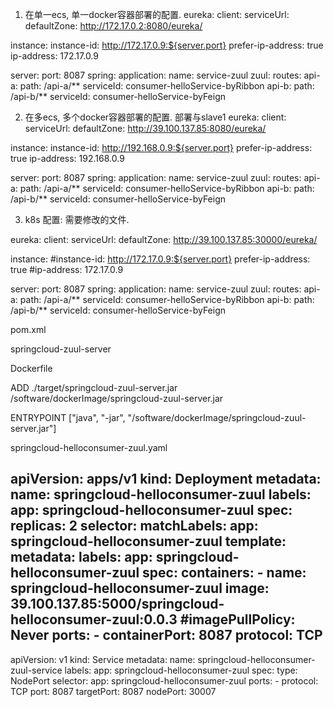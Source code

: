 1. 在单一ecs, 单一docker容器部署的配置.
eureka:
  client:
    serviceUrl:
      defaultZone: http://172.17.0.2:8080/eureka/
      
  instance:
    instance-id: http://172.17.0.9:${server.port}
    prefer-ip-address: true
    ip-address: 172.17.0.9
      
server:
  port: 8087
spring:
  application:
    name: service-zuul
zuul:
  routes:
    api-a:
      path: /api-a/**
      serviceId: consumer-helloService-byRibbon
    api-b:
      path: /api-b/**
      serviceId: consumer-helloService-byFeign

2. 在多ecs, 多个docker容器部署的配置. 部署与slave1
eureka:
  client:
    serviceUrl:
      defaultZone: http://39.100.137.85:8080/eureka/
      
  instance:
    instance-id: http://192.168.0.9:${server.port}
    prefer-ip-address: true
    ip-address: 192.168.0.9
      
server:
  port: 8087
spring:
  application:
    name: service-zuul
zuul:
  routes:
    api-a:
      path: /api-a/**
      serviceId: consumer-helloService-byRibbon
    api-b:
      path: /api-b/**
      serviceId: consumer-helloService-byFeign
      
      
      
      
      
      
      
3. k8s 配置: 需要修改的文件. 


eureka:
  client:
    serviceUrl:
      defaultZone: http://39.100.137.85:30000/eureka/
      
  instance:
    #instance-id: http://172.17.0.9:${server.port}
    prefer-ip-address: true
    #ip-address: 172.17.0.9
      
server:
  port: 8087
spring:
  application:
    name: service-zuul
zuul:
  routes:
    api-a:
      path: /api-a/**
      serviceId: consumer-helloService-byRibbon
    api-b:
      path: /api-b/**
      serviceId: consumer-helloService-byFeign
      
   
pom.xml

<build>
		<finalName>springcloud-zuul-server</finalName>
</build>


Dockerfile

ADD ./target/springcloud-zuul-server.jar /software/dockerImage/springcloud-zuul-server.jar

ENTRYPOINT ["java", "-jar", "/software/dockerImage/springcloud-zuul-server.jar"]




springcloud-helloconsumer-zuul.yaml   

apiVersion: apps/v1
kind: Deployment
metadata:
  name: springcloud-helloconsumer-zuul
  labels:
    app: springcloud-helloconsumer-zuul
spec:
  replicas: 2
  selector:
    matchLabels:
      app: springcloud-helloconsumer-zuul
  template:
    metadata:
      labels:
        app: springcloud-helloconsumer-zuul
    spec:
      containers:
        - name: springcloud-helloconsumer-zuul
          image: 39.100.137.85:5000/springcloud-helloconsumer-zuul:0.0.3
          #imagePullPolicy: Never
          ports:
            - containerPort: 8087
              protocol: TCP
---
apiVersion: v1
kind: Service
metadata:
  name: springcloud-helloconsumer-zuul-service
  labels:
    app: springcloud-helloconsumer-zuul
spec:
  type: NodePort
  selector:
    app: springcloud-helloconsumer-zuul
  ports:
    - protocol: TCP
      port: 8087
      targetPort: 8087
      nodePort: 30007


   



      
      
      